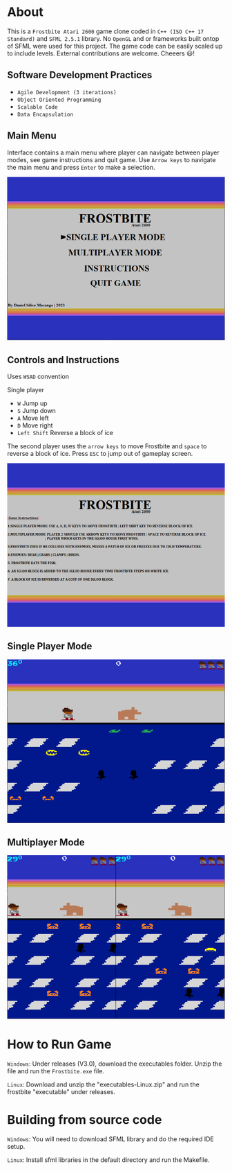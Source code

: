# About
This is a `Frostbite Atari 2600` game clone coded in `C++ (ISO C++ 17 Standard)` and `SFML 2.5.1` library. No `OpenGL` and or frameworks built ontop of SFML were used for this project. The game code can be easily scaled up to include levels. External contributions are welcome. Cheeers :smiley:!

## Software Development Practices

- `Agile Development (3 iterations)`
- `Object Oriented Programming`
- `Scalable Code`
- `Data Encapsulation`

## Main Menu
Interface contains a main menu where player can navigate between player modes, see game instructions and quit game. Use `Arrow keys` to navigate the main menu and press `Enter` to make a selection.

![image](resources/menuscreen_MD.png)

## Controls and Instructions

Uses `WSAD` convention

Single player
- `W` Jump up
- `S` Jump down
- `A` Move left
- `D` Move right
- `Left Shift` Reverse a block of ice

The second player uses the `arrow keys` to move Frostbite and `space` to reverse a block of ice. Press `ESC` to jump out of gameplay screen. 

![image](resources/instructions_MD.png)

## Single Player Mode

![image](resources/single_player_mode.png)

## Multiplayer Mode

![image](resources/multiplayer.png)

# How to Run Game
`Windows`: Under releases (V3.0), download the executables folder. Unzip the file and run the `Frostbite.exe` file.

`Linux`: Download and unzip the "executables-Linux.zip" and run the frostbite "executable" under releases.

# Building from source code
`Windows`: You will need to download SFML library and do the required IDE setup.

`Linux`: Install sfml libraries in the default directory and run the Makefile.
